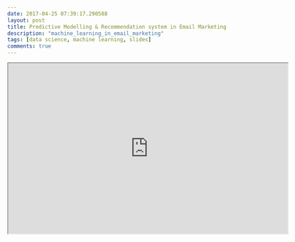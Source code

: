 ```yaml
---
date: 2017-04-25 07:39:17.290588
layout: post
title: Predictive Modelling & Recommendation system in Email Marketing
description: "machine_learning_in_email_marketing"
tags: [data science, machine learning, slides]
comments: true
---
```

<iframe src="https://docs.google.com/presentation/d/1oiAwQ9i88B4ElYNaZYZRWR8dTLlOyjJ4U3smhTOeJSY/preview" width="640" height="390"></iframe>

